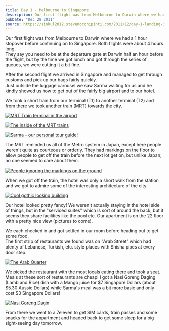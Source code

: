 ```yaml
---
title: Day 1 - Melbourne to Singapore
description: Our first flight was from Melbourne to Darwin where we had a 1 hour stopover before continuing on to Singapore. Both flights were about 4 ho...
pubDate: "Dec 28 2011"
source: https://sinkul2012.stevenocchipinti.com/2011/12/day-1-landing-in-singapore.html
---
```


Our first flight was from Melbourne to Darwin where we had a 1 hour stopover before continuing on to Singapore. Both flights were about 4 hours long.  
They say you need to be at the departure gate at Darwin half an hour before the flight, but by the time we got lunch and got through the series of queues, we were cutting it a bit fine.

After the second flight we arrived in Singapore and managed to get through customs and pick up our bags fairly quickly.  
Just outside the luggage carousel we saw Sarma waiting for us and he kindly showed us how to get out of the fairly big airport and to our hotel.

We took a short train from our terminal (T1) to another terminal (T2) and from there we took another train (MRT) towards the city.

[![MRT Train terminal in the airport](https://4.bp.blogspot.com/-Jxgz-0qvO68/TvyP3BRjZmI/AAAAAAAAAv0/b8SiO6CTjZ8/s320/20111228221904.jpg)](https://4.bp.blogspot.com/-Jxgz-0qvO68/TvyP3BRjZmI/AAAAAAAAAv0/b8SiO6CTjZ8/s1600/20111228221904.jpg)

[![The inside of the MRT trains](https://2.bp.blogspot.com/-2kE5LPvBuhk/TvyP4H6k4CI/AAAAAAAAAv8/YOF4_dkAQVw/s320/20111228221949.jpg)](https://2.bp.blogspot.com/-2kE5LPvBuhk/TvyP4H6k4CI/AAAAAAAAAv8/YOF4_dkAQVw/s1600/20111228221949.jpg)

[![Sarma - our personal tour guide!](https://1.bp.blogspot.com/-dw4jYUuWveg/TvyP5caypVI/AAAAAAAAAwE/CNp3yoosoBY/s320/20111228222022.jpg)](https://1.bp.blogspot.com/-dw4jYUuWveg/TvyP5caypVI/AAAAAAAAAwE/CNp3yoosoBY/s1600/20111228222022.jpg)

The MRT reminded us all of the Metro system in Japan, except here people weren't quite as courteous or orderly. They had markings on the floor to allow people to get off the train before the next lot get on, but unlike Japan, no one seemed to care about them.

[![People ignoring the markings on the ground](https://1.bp.blogspot.com/-xHzNl3Ybxyo/TvyP6pIYJ0I/AAAAAAAAAwI/ZcuyaaLFge8/s320/20111228223602.jpg)](https://1.bp.blogspot.com/-xHzNl3Ybxyo/TvyP6pIYJ0I/AAAAAAAAAwI/ZcuyaaLFge8/s1600/20111228223602.jpg)

When we got off the train, the hotel was only a short walk from the station and we got to admire some of the interesting architecture of the city.

[![Cool gothic looking building](https://3.bp.blogspot.com/-SF6-JQZWzGc/TvyP8YIPE6I/AAAAAAAAAwY/9cZSj103YDs/s320/20111228230809.jpg)](https://3.bp.blogspot.com/-SF6-JQZWzGc/TvyP8YIPE6I/AAAAAAAAAwY/9cZSj103YDs/s1600/20111228230809.jpg)

Our hotel looked pretty fancy! We weren't actually staying in the hotel side of things, but in the "serviced suites" which is sort of around the back, but it seems they share facilities like the pool etc. Our apartment is on the 22 floor with a pretty nice view (pictures to come).

We each checked in and got settled in our room before heading out to get some food.  
The first strip of restaurants we found was on "Arab Street" which had plenty of Lebanese, Turkish, etc. style places with Shisha pipes at every door step.

[![The Arab Quarter](https://1.bp.blogspot.com/-J6NRM3P8zls/TvyUZ2c-rrI/AAAAAAAAAw8/Cvuo1rD9Hfw/s320/20111228235251.jpg)](https://1.bp.blogspot.com/-J6NRM3P8zls/TvyUZ2c-rrI/AAAAAAAAAw8/Cvuo1rD9Hfw/s1600/20111228235251.jpg)

We picked the restaurant with the most locals eating there and took a seat.  
Meals at these sort of restaurants are cheap! I got a Nasi Goreng Daging (Lamb and Rice) dish with a Mango juice for $7 Singapore Dollars (about $5.30 Aussie Dollars) while Sarma's meal was a bit more basic and only cost $3 Singapore Dollars!

[![Nasi Goreng Dagin](https://2.bp.blogspot.com/-wA0ZA7afU4U/TvyP_dAnBOI/AAAAAAAAAww/gvoDaOVjNrw/s320/20111229001101.jpg)](https://2.bp.blogspot.com/-wA0ZA7afU4U/TvyP_dAnBOI/AAAAAAAAAww/gvoDaOVjNrw/s1600/20111229001101.jpg)

From there we went to a 7eleven to get SIM cards, train passes and some snacks for the appartment and headed back to get some sleep for a big sight-seeing day tomorrow.
